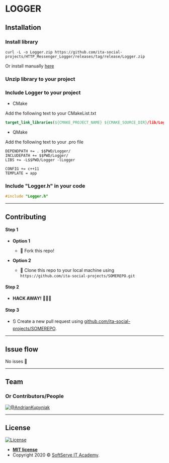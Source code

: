 # LOGGER


## Installation

### Install library 

```shell
curl -L -o Logger.zip https://github.com/ita-social-projects/HTTP_Messenger_Logger/releases/tag/release/Logger.zip
```

Or install manually <a href="https://github.com/ita-social-projects/HTTP_Messenger_Logger/releases/tag/release"> here </a>

### Unzip library to your project

### Include Logger to your project

- CMake

Add the following text to your CMakeList.txt

```CMake
target_link_libraries(${CMAKE_PROJECT_NAME} ${CMAKE_SOURCE_DIR}/lib/Logger.lib)
```

- QMake

Add the following text to your .pro file
```QMake
DEPENDPATH += . $$PWD/Logger/
INCLUDEPATH += $$PWD/Logger/
LIBS += -L$$PWD/Logger -lLogger

CONFIG += c++11
TEMPLATE = app
```
### Include "Logger.h" in your code
```c++
#include "Logger.h"
```
---

## Contributing

#### Step 1

- **Option 1**
    - 🍴 Fork this repo!

- **Option 2**
    - 👯 Clone this repo to your local machine using `https://github.com/ita-social-projects/SOMEREPO.git`

#### Step 2

- **HACK AWAY!** 🔨🔨🔨

#### Step 3

- 🔃 Create a new pull request using <a href="https://github.com/ita-social-projects/SOMEREPO/compare/" target="_blank">github.com/ita-social-projects/SOMEREPO</a>.

---
## Issue flow

No isses 🙂

---

## Team

### Or Contributors/People

[![@AndrianKupyniak](https://avatars.githubusercontent.com/u/88183610?s=100&v=2)](https://github.com/AndrianKupyniak)

---

## License

[![License](http://img.shields.io/:license-mit-blue.svg?style=flat-square)](http://badges.mit-license.org)

- **[MIT license](http://opensource.org/licenses/mit-license.php)**
- Copyright 2020 © <a href="https://softserve.academy/" target="_blank"> SoftServe IT Academy</a>.
